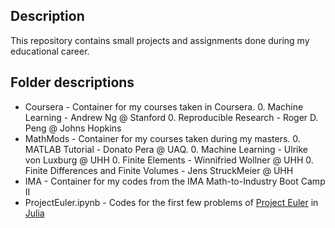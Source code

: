 ## Description ##
This repository contains small projects and assignments done during my educational career.

## Folder descriptions ##
* Coursera - Container for my courses taken in Coursera.
    0. Machine Learning - Andrew Ng @ Stanford
    0. Reproducible Research - Roger D. Peng @ Johns Hopkins
* MathMods - Container for my courses taken during my masters.
    0. MATLAB Tutorial - Donato Pera @ UAQ.
    0. Machine Learning - Ulrike von Luxburg @ UHH
    0. Finite Elements - Winnifried Wollner @ UHH
    0. Finite Differences and Finite Volumes - Jens StruckMeier @ UHH
* IMA - Container for my codes from the IMA Math-to-Industry Boot Camp II
* ProjectEuler.ipynb - Codes for the first few problems of [Project Euler](projecteuler.net) in [Julia](https://julialang.org/)
